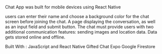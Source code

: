 Chat App was built for mobile devices using React Native



users can enter their name and choose a background color for the chat screen before joining the chat.
A page displaying the conversation, as well as an input field and submit button.
The chat must provide users with two additional communication features: sending images and location data.
Data gets stored online and offline.

Built With :
JavaScript and React Native
Gifted Chat
Expo
Google Firestore
